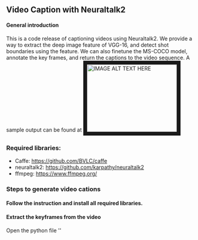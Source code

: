 ## Video Caption with Neuraltalk2 
#### General introduction
This is a code release of captioning videos using Neuraltalk2. We provide a way to extract the deep image feature of VGG-16, and detect shot boundaries using the feature. We can also finetune the MS-COCO model, annotate the key frames, and return the captions to the video sequence. A sample output can be found at 
<a href="https://youtu.be/FmSsek5luHk
" target="_blank"><img src="https://youtu.be/FmSsek5luHk/0.jpg" 
alt="IMAGE ALT TEXT HERE" width="240" height="180" border="10" /></a>

### Required libraries:
- Caffe: https://github.com/BVLC/caffe
- neuraltalk2: https://github.com/karpathy/neuraltalk2
- ffmpeg: https://www.ffmpeg.org/

### Steps to generate video cations
#### Follow the instruction and install all required libraries.
#### Extract the keyframes from the video
Open the python file ''
